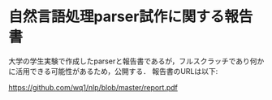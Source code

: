 # 自然言語処理parser試作に関する報告書

大学の学生実験で作成したparserと報告書であるが，フルスクラッチであり何かに活用できる可能性があるため，公開する．
報告書のURLは以下:

https://github.com/wq1/nlp/blob/master/report.pdf
